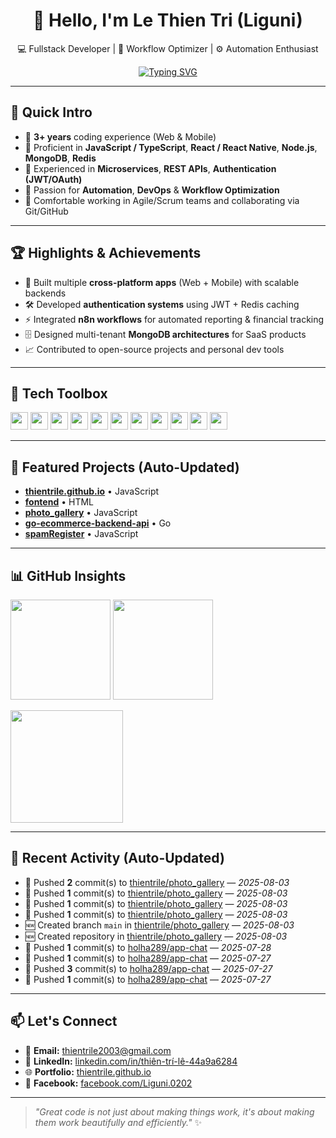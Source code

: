 <!-- Profile README (auto-updated) -->

<div align="center">

# 👋 Hello, I'm **Le Thien Tri** (Liguni)  
💻 Fullstack Developer | 🚀 Workflow Optimizer | ⚙️ Automation Enthusiast  

[![Typing SVG](https://readme-typing-svg.demolab.com?pause=1200&width=520&lines=Crafting+Clean+%26+Scalable+Apps;Node.js+%2B+React+Native+%2B+MongoDB;Turning+Ideas+Into+Working+Solutions)](https://git.io/typing-svg)

</div>

---

## 🧭 Quick Intro

- 🔹 **3+ years** coding experience (Web & Mobile)
- 🔹 Proficient in **JavaScript / TypeScript**, **React / React Native**, **Node.js**, **MongoDB**, **Redis**
- 🔹 Experienced in **Microservices**, **REST APIs**, **Authentication (JWT/OAuth)**
- 🔹 Passion for **Automation**, **DevOps** & **Workflow Optimization**
- 🔹 Comfortable working in Agile/Scrum teams and collaborating via Git/GitHub

---

## 🏆 Highlights & Achievements

- 🚀 Built multiple **cross-platform apps** (Web + Mobile) with scalable backends
- 🛠 Developed **authentication systems** using JWT + Redis caching
- ⚡ Integrated **n8n workflows** for automated reporting & financial tracking
- 🗄 Designed multi-tenant **MongoDB architectures** for SaaS products
- 📈 Contributed to open-source projects and personal dev tools

---

## 🧰 Tech Toolbox

<p>
  <img height="28" src="https://cdn.jsdelivr.net/gh/devicons/devicon/icons/javascript/javascript-original.svg" />
  <img height="28" src="https://cdn.jsdelivr.net/gh/devicons/devicon/icons/typescript/typescript-original.svg" />
  <img height="28" src="https://cdn.jsdelivr.net/gh/devicons/devicon/icons/react/react-original.svg" />
  <img height="28" src="https://cdn.jsdelivr.net/gh/devicons/devicon/icons/nodejs/nodejs-original.svg" />
  <img height="28" src="https://cdn.jsdelivr.net/gh/devicons/devicon/icons/express/express-original.svg" />
  <img height="28" src="https://cdn.jsdelivr.net/gh/devicons/devicon/icons/mongodb/mongodb-original.svg" />
  <img height="28" src="https://cdn.jsdelivr.net/gh/devicons/devicon/icons/redis/redis-original.svg" />
  <img height="28" src="https://cdn.jsdelivr.net/gh/devicons/devicon/icons/docker/docker-original.svg" />
  <img height="28" src="https://cdn.jsdelivr.net/gh/devicons/devicon/icons/git/git-original.svg" />
  <img height="28" src="https://cdn.jsdelivr.net/gh/devicons/devicon/icons/nginx/nginx-original.svg" />
  <img height="28" src="https://cdn.jsdelivr.net/gh/devicons/devicon/icons/amazonwebservices/amazonwebservices-original-wordmark.svg" />
</p>

---

## 📝 Featured Projects (Auto-Updated)

<!--FEATURED_PROJECTS:START-->
- **[thientrile.github.io](https://github.com/thientrile/thientrile.github.io)** • JavaScript
- **[fontend](https://github.com/thientrile/fontend)** • HTML
- **[photo_gallery](https://github.com/thientrile/photo_gallery)** • JavaScript
- **[go-ecommerce-backend-api](https://github.com/thientrile/go-ecommerce-backend-api)** • Go
- **[spamRegister](https://github.com/thientrile/spamRegister)** • JavaScript
<!--FEATURED_PROJECTS:END-->

---

## 📊 GitHub Insights

<p>
  <img height="160" src="https://github-readme-stats.vercel.app/api?username=thientrile&show_icons=true&theme=tokyonight&hide_border=true" />
  <img height="160" src="https://github-readme-stats.vercel.app/api/top-langs/?username=thientrile&layout=compact&theme=tokyonight&hide_border=true" />
</p>
<p>
  <img height="180" src="https://github-readme-streak-stats-eight.vercel.app/?user=thientrile&theme=tokyonight&hide_border=true" />
</p>

---

## 🧷 Recent Activity (Auto-Updated)

<!--RECENT_ACTIVITY:START-->
- 🔼 Pushed **2** commit(s) to [thientrile/photo_gallery](https://github.com/thientrile/photo_gallery) — _2025-08-03_
- 🔼 Pushed **1** commit(s) to [thientrile/photo_gallery](https://github.com/thientrile/photo_gallery) — _2025-08-03_
- 🔼 Pushed **1** commit(s) to [thientrile/photo_gallery](https://github.com/thientrile/photo_gallery) — _2025-08-03_
- 🔼 Pushed **1** commit(s) to [thientrile/photo_gallery](https://github.com/thientrile/photo_gallery) — _2025-08-03_
- 🆕 Created branch `main` in [thientrile/photo_gallery](https://github.com/thientrile/photo_gallery) — _2025-08-03_
- 🆕 Created repository in [thientrile/photo_gallery](https://github.com/thientrile/photo_gallery) — _2025-08-03_
- 🔼 Pushed **1** commit(s) to [holha289/app-chat](https://github.com/holha289/app-chat) — _2025-07-28_
- 🔼 Pushed **1** commit(s) to [holha289/app-chat](https://github.com/holha289/app-chat) — _2025-07-27_
- 🔼 Pushed **3** commit(s) to [holha289/app-chat](https://github.com/holha289/app-chat) — _2025-07-27_
- 🔼 Pushed **1** commit(s) to [holha289/app-chat](https://github.com/holha289/app-chat) — _2025-07-27_
<!--RECENT_ACTIVITY:END-->

---

## 📫 Let's Connect

- 📧 **Email:** thientrile2003@gmail.com
- 💼 **LinkedIn:** [linkedin.com/in/thiên-trí-lê-44a9a6284](https://www.linkedin.com/in/thiên-trí-lê-44a9a6284/)
- 🌐 **Portfolio:** [thientrile.github.io](https://thientrile.github.io)
- 📱 **Facebook:** [facebook.com/Liguni.0202](https://www.facebook.com/Liguni.0202)

---

> *"Great code is not just about making things work, it's about making them work beautifully and efficiently."* ✨
